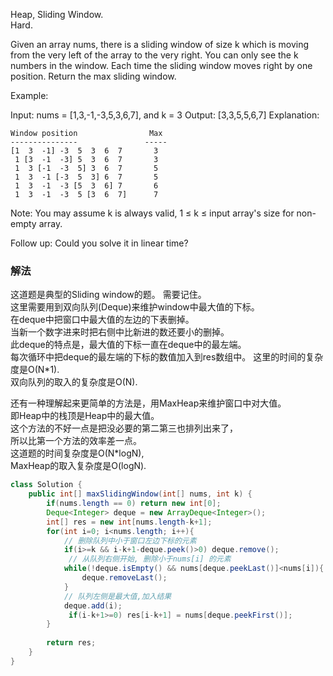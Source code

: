 Heap, Sliding Window.  
Hard.  

Given an array nums, there is a sliding window of size k which is moving from the very left of the array to the very right. You can only see the k numbers in the window. Each time the sliding window moves right by one position. Return the max sliding window.

Example:

Input: nums = [1,3,-1,-3,5,3,6,7], and k = 3
Output: [3,3,5,5,6,7] 
Explanation: 
```
Window position                Max
---------------               -----
[1  3  -1] -3  5  3  6  7       3
 1 [3  -1  -3] 5  3  6  7       3
 1  3 [-1  -3  5] 3  6  7       5
 1  3  -1 [-3  5  3] 6  7       5
 1  3  -1  -3 [5  3  6] 7       6
 1  3  -1  -3  5 [3  6  7]      7
```
Note:
You may assume k is always valid, 1 ≤ k ≤ input array's size for non-empty array.

Follow up:
Could you solve it in linear time?


### 解法
这道题是典型的Sliding window的题。 需要记住。  
这里需要用到双向队列(Deque)来维护window中最大值的下标。  
在deque中把窗口中最大值的左边的下表删掉。  
当新一个数字进来时把右侧中比新进的数还要小的删掉。  
此deque的特点是，最大值的下标一直在deque中的最左端。  
每次循环中把deque的最左端的下标的数值加入到res数组中。
这里的时间的复杂度是O(N*1).  
双向队列的取入的复杂度是O(N).

还有一种理解起来更简单的方法是，用MaxHeap来维护窗口中对大值。  
即Heap中的栈顶是Heap中的最大值。  
这个方法的不好一点是把没必要的第二第三也排列出来了，  
所以比第一个方法的效率差一点。  
这道题的时间复杂度是O(N*logN),  
MaxHeap的取入复杂度是O(logN).  

```java
class Solution {
    public int[] maxSlidingWindow(int[] nums, int k) {
        if(nums.length == 0) return new int[0];
        Deque<Integer> deque = new ArrayDeque<Integer>();
        int[] res = new int[nums.length-k+1];
        for(int i=0; i<nums.length; i++){
            // 删除队列中小于窗口左边下标的元素
            if(i>=k && i-k+1-deque.peek()>0) deque.remove();
             // 从队列右侧开始, 删除小于nums[i] 的元素
            while(!deque.isEmpty() && nums[deque.peekLast()]<nums[i]){
                deque.removeLast();
            }
            // 队列左侧是最大值,加入结果
            deque.add(i);
             if(i-k+1>=0) res[i-k+1] = nums[deque.peekFirst()];
        }
        
        return res;
    }
}
```